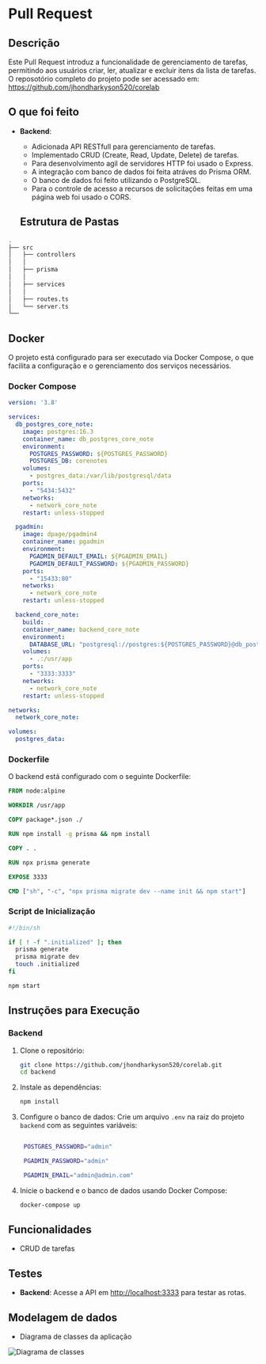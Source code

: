 # Pull Request

## Descrição

Este Pull Request introduz a funcionalidade de gerenciamento de tarefas, permitindo aos usuários criar, ler, atualizar e excluir itens da lista de tarefas. O reposotório completo do projeto pode ser acessado em: https://github.com/jhondharkyson520/corelab

## O que foi feito

- **Backend**:
  - Adicionada API RESTfull para gerenciamento de tarefas.
  - Implementado CRUD (Create, Read, Update, Delete) de tarefas.
  - Para desenvolvimento agil de servidores HTTP foi usado o Express.
  - A integração com banco de dados foi feita atráves do Prisma ORM.
  - O banco de dados foi feito utilizando o PostgreSQL.
  - Para o controle de acesso a recursos de solicitações feitas em uma página web foi usado o CORS.

  ## Estrutura de Pastas

```bash
.
├── src
│   ├── controllers
│   │   
│   ├── prisma
│   │   
│   ├── services
│   │
│   ├── routes.ts
│   └── server.ts
└── 
```

## Docker

O projeto está configurado para ser executado via Docker Compose, o que facilita a configuração e o gerenciamento dos serviços necessários.

### Docker Compose

```yaml
version: '3.8'

services:
  db_postgres_core_note:
    image: postgres:16.3
    container_name: db_postgres_core_note
    environment:
      POSTGRES_PASSWORD: ${POSTGRES_PASSWORD}
      POSTGRES_DB: corenotes
    volumes:
      - postgres_data:/var/lib/postgresql/data
    ports:
      - "5434:5432"
    networks:
      - network_core_note
    restart: unless-stopped

  pgadmin:
    image: dpage/pgadmin4
    container_name: pgadmin
    environment:
      PGADMIN_DEFAULT_EMAIL: ${PGADMIN_EMAIL}
      PGADMIN_DEFAULT_PASSWORD: ${PGADMIN_PASSWORD}
    ports:
      - "15433:80"
    networks:
      - network_core_note
    restart: unless-stopped

  backend_core_note:
    build: .
    container_name: backend_core_note
    environment:
      DATABASE_URL: "postgresql://postgres:${POSTGRES_PASSWORD}@db_postgres_core_note:5432/corenotes?schema=public"
    volumes:
      - .:/usr/app
    ports:
      - "3333:3333"
    networks:
      - network_core_note
    restart: unless-stopped

networks:
  network_core_note:

volumes:
  postgres_data:
```

### Dockerfile

O backend está configurado com o seguinte Dockerfile:

```dockerfile
FROM node:alpine

WORKDIR /usr/app

COPY package*.json ./

RUN npm install -g prisma && npm install

COPY . .

RUN npx prisma generate

EXPOSE 3333

CMD ["sh", "-c", "npx prisma migrate dev --name init && npm start"]
```

### Script de Inicialização

```bash
#!/bin/sh

if [ ! -f ".initialized" ]; then
  prisma generate
  prisma migrate dev
  touch .initialized
fi

npm start
```

## Instruções para Execução

### Backend

1. Clone o repositório:
    ```bash
    git clone https://github.com/jhondharkyson520/corelab.git
    cd backend
    ```

2. Instale as dependências:
    ```bash
    npm install
    ```

3. Configure o banco de dados:
     Crie um arquivo `.env` na raiz do projeto `backend` com as seguintes variáveis:
   ```bash
   
    POSTGRES_PASSWORD="admin"

    PGADMIN_PASSWORD="admin"

    PGADMIN_EMAIL="admin@admin.com"

4. Inicie o backend e o banco de dados usando Docker Compose:
    ```bash
    docker-compose up
## Funcionalidades

- CRUD de tarefas
## Testes

- **Backend**: Acesse a API em [http://localhost:3333](http://localhost:3333) para testar as rotas.

## Modelagem de dados
- Diagrama de classes da aplicação

![Diagrama de classes](./assets/diagramClass.png)

